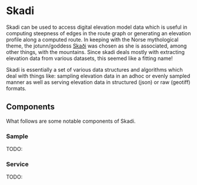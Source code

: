 # Skadi

Skadi can be used to access digital elevation model data which is useful in computing steepness of edges in the route graph or generating an elevation profile along a computed route. In keeping with the Norse mythological theme, the jotunn/goddess [Skaði](https://en.wikipedia.org/wiki/Skaði) was chosen as she is associated, among other things, with the mountains. Since skadi deals mostly with extracting elevation data from various datasets, this seemed like a fitting name!

Skadi is essentially a set of various data structures and algorithms which deal with things like: sampling elevation data in an adhoc or evenly sampled manner as well as serving elevation data in structured (json) or raw (geotiff) formats.

## Components ##

What follows are some notable components of Skadi.

### Sample ###

TODO:

### Service ###

TODO:
